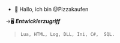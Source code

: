 - 👋 Hallo, ich bin @Pizzakaufen



->🖥️ ***Entwicklerzugriff***
> ``Lua, HTML, Log, DLL, Ini, C#,  SQL.``